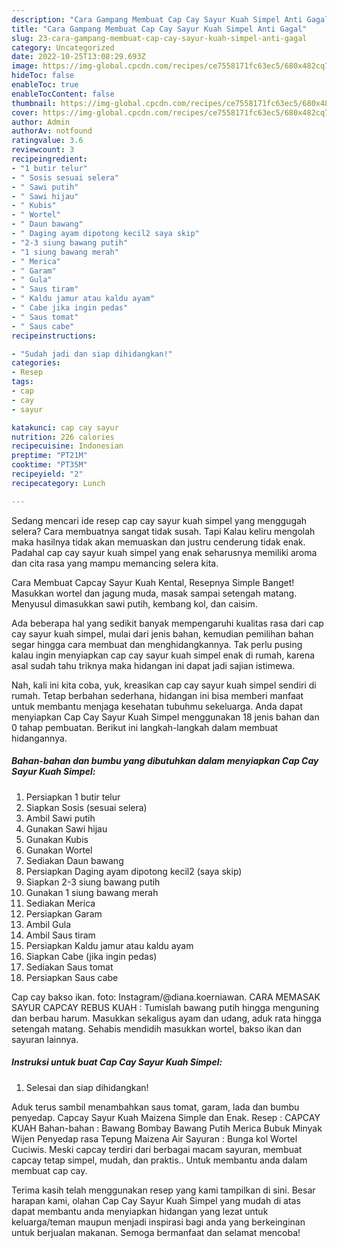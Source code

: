 ```yaml
---
description: "Cara Gampang Membuat Cap Cay Sayur Kuah Simpel Anti Gagal"
title: "Cara Gampang Membuat Cap Cay Sayur Kuah Simpel Anti Gagal"
slug: 23-cara-gampang-membuat-cap-cay-sayur-kuah-simpel-anti-gagal
category: Uncategorized
date: 2022-10-25T13:08:29.693Z
image: https://img-global.cpcdn.com/recipes/ce7558171fc63ec5/680x482cq70/cap-cay-sayur-kuah-simpel-foto-resep-utama.jpg
hideToc: false
enableToc: true
enableTocContent: false
thumbnail: https://img-global.cpcdn.com/recipes/ce7558171fc63ec5/680x482cq70/cap-cay-sayur-kuah-simpel-foto-resep-utama.jpg
cover: https://img-global.cpcdn.com/recipes/ce7558171fc63ec5/680x482cq70/cap-cay-sayur-kuah-simpel-foto-resep-utama.jpg
author: Admin
authorAv: notfound
ratingvalue: 3.6
reviewcount: 3
recipeingredient:
- "1 butir telur"
- " Sosis sesuai selera"
- " Sawi putih"
- " Sawi hijau"
- " Kubis"
- " Wortel"
- " Daun bawang"
- " Daging ayam dipotong kecil2 saya skip"
- "2-3 siung bawang putih"
- "1 siung bawang merah"
- " Merica"
- " Garam"
- " Gula"
- " Saus tiram"
- " Kaldu jamur atau kaldu ayam"
- " Cabe jika ingin pedas"
- " Saus tomat"
- " Saus cabe"
recipeinstructions:

- "Sudah jadi dan siap dihidangkan!"
categories:
- Resep
tags:
- cap
- cay
- sayur

katakunci: cap cay sayur 
nutrition: 226 calories
recipecuisine: Indonesian
preptime: "PT21M"
cooktime: "PT35M"
recipeyield: "2"
recipecategory: Lunch

---
```



Sedang mencari ide resep cap cay sayur kuah simpel yang menggugah selera? Cara membuatnya sangat tidak susah. Tapi Kalau keliru mengolah maka hasilnya tidak akan memuaskan dan justru cenderung tidak enak. Padahal cap cay sayur kuah simpel yang enak seharusnya memiliki aroma dan cita rasa yang mampu memancing selera kita.


Cara Membuat Capcay Sayur Kuah Kental, Resepnya Simple Banget! Masukkan wortel dan jagung muda, masak sampai setengah matang. Menyusul dimasukkan sawi putih, kembang kol, dan caisim.

Ada beberapa hal yang sedikit banyak mempengaruhi kualitas rasa dari cap cay sayur kuah simpel, mulai dari jenis bahan, kemudian pemilihan bahan segar hingga cara membuat dan menghidangkannya. Tak perlu pusing kalau ingin menyiapkan cap cay sayur kuah simpel enak di rumah, karena asal sudah tahu triknya maka hidangan ini dapat jadi sajian istimewa.


Nah, kali ini kita coba, yuk, kreasikan cap cay sayur kuah simpel sendiri di rumah. Tetap berbahan sederhana, hidangan ini bisa memberi manfaat untuk membantu menjaga kesehatan tubuhmu sekeluarga. Anda dapat menyiapkan Cap Cay Sayur Kuah Simpel menggunakan 18 jenis bahan dan 0 tahap pembuatan. Berikut ini langkah-langkah dalam membuat hidangannya.

<!--inarticleads1-->

##### Bahan-bahan dan bumbu yang dibutuhkan dalam menyiapkan Cap Cay Sayur Kuah Simpel:

1. Persiapkan 1 butir telur
1. Siapkan  Sosis (sesuai selera)
1. Ambil  Sawi putih
1. Gunakan  Sawi hijau
1. Gunakan  Kubis
1. Gunakan  Wortel
1. Sediakan  Daun bawang
1. Persiapkan  Daging ayam dipotong kecil2 (saya skip)
1. Siapkan 2-3 siung bawang putih
1. Gunakan 1 siung bawang merah
1. Sediakan  Merica
1. Persiapkan  Garam
1. Ambil  Gula
1. Ambil  Saus tiram
1. Persiapkan  Kaldu jamur atau kaldu ayam
1. Siapkan  Cabe (jika ingin pedas)
1. Sediakan  Saus tomat
1. Persiapkan  Saus cabe


Cap cay bakso ikan. foto: Instagram/@diana.koerniawan. CARA MEMASAK SAYUR CAPCAY REBUS KUAH : Tumislah bawang putih hingga menguning dan berbau harum. Masukkan sekaligus ayam dan udang, aduk rata hingga setengah matang. Sehabis mendidih masukkan wortel, bakso ikan dan sayuran lainnya. 

<!--inarticleads2-->

##### Instruksi untuk buat Cap Cay Sayur Kuah Simpel:


1. Selesai dan siap dihidangkan!

Aduk terus sambil menambahkan saus tomat, garam, lada dan bumbu penyedap. Capcay Sayur Kuah Maizena Simple dan Enak. Resep : CAPCAY KUAH Bahan-bahan : Bawang Bombay Bawang Putih Merica Bubuk Minyak Wijen Penyedap rasa Tepung Maizena Air Sayuran : Bunga kol Wortel Cuciwis. Meski capcay terdiri dari berbagai macam sayuran, membuat capcay tetap simpel, mudah, dan praktis.. Untuk membantu anda dalam membuat cap cay. 

Terima kasih telah menggunakan resep yang kami tampilkan di sini. Besar harapan kami, olahan Cap Cay Sayur Kuah Simpel yang mudah di atas dapat membantu anda menyiapkan hidangan yang lezat untuk keluarga/teman maupun menjadi inspirasi bagi anda yang berkeinginan untuk berjualan makanan. Semoga bermanfaat dan selamat mencoba!

